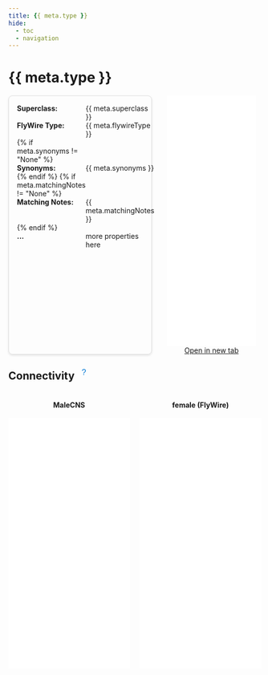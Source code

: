 ```yaml
---
title: {{ meta.type }}
hide:
  - toc
  - navigation
---
```


# {{ meta.type }}


<!-- ##### Superclass: {{ meta.superclass }}; Cell Class: {{ meta.class }} -->

<!-- {% if meta.synonyms != "None" %}
##### Synonyms
{{ meta.synonyms }}
{% endif %}

{% if meta.matchingNotes != "None" %}
##### Matching Notes
{{ meta.synonyms }}
{% endif %} -->

<div style="display: flex; justify-content: space-between; gap: 20px;">
<div style="border: 1px solid #ddd; border-radius: 8px; padding: 16px; box-shadow: 0 2px 4px rgba(0, 0, 0, 0.1); width:50%">
    <div style="width: 100%; display: table;">
        <div style="display: table-row">
            <div style="width: 30%; display: table-cell; font-weight: bold;"> Superclass: </div>
            <div style="display: table-cell;"> {{ meta.superclass }} </div>
        </div>
        <div style="display: table-row">
            <div style="width: 30%; display: table-cell; font-weight: bold;"> FlyWire Type: </div>
            <div style="display: table-cell;"> {{ meta.flywireType }} </div>
        </div>
        {% if meta.synonyms != "None" %}
        <div style="display: table-row">
            <div style="width: 30%; display: table-cell; font-weight: bold;"> Synonyms: </div>
            <div style="display: table-cell;"> {{ meta.synonyms }} </div>
        </div>
        {% endif %}
        {% if meta.matchingNotes != "None" %}
        <div style="display: table-row">
            <div style="width: 30%; display: table-cell; font-weight: bold;"> Matching Notes: </div>
            <div style="display: table-cell;"> {{ meta.matchingNotes }} </div>
        </div>
        {% endif %}
        <div style="display: table-row">
            <div style="width: 30%; display: table-cell; font-weight: bold;"> ... </div>
            <div style="display: table-cell;"> more properties here </div>
        </div>
    </div>
</div>

<!-- Other things to add: number of neurons per side per sex, flywire type/hemibrain type -->

<div style="text-align: center; width:60%">
<div style="text-align: center;">
    <iframe src="{{ meta.url }}" width="90%" height="500px" style="border:none;"></iframe>
    <br>
    <a href="{{ meta.url }}" target="_blank">Open in new tab</a>
</div>
</div>

</div>

<div style="display: flex; align-items: center; gap: 8px;">
    <h2>Connectivity</h2>
    <div style="position: relative; display: inline-block;">
        <button style="background-color: transparent; border: none; cursor: pointer; font-size: 16px; color: #0078D4;">&#x3F;</button>
        <div style="visibility: hidden; width: 200px; background-color: #f9f9f9; color: #333; text-align: center; border-radius: 6px; padding: 8px; position: absolute; z-index: 1; bottom: 125%; left: 50%; transform: translateX(-50%); box-shadow: 0px 4px 8px rgba(0, 0, 0, 0.1);">
            The graphs below show the 5 strongest up- and downstream partners for {{ meta.type}}.
            <div style="position: absolute; top: 100%; left: 50%; margin-left: -5px; border-width: 5px; border-style: solid; border-color: #f9f9f9 transparent transparent transparent;"></div>
        </div>
    </div>
</div>

<script>
    document.querySelectorAll('button').forEach(button => {
        button.addEventListener('mouseover', function() {
            this.nextElementSibling.style.visibility = 'visible';
        });
        button.addEventListener('mouseout', function() {
            this.nextElementSibling.style.visibility = 'hidden';
        });
    });
</script>

<div style="display: flex; justify-content: space-between; gap: 20px;">
    <div style="flex: 1; text-align: center;">
        <h4>MaleCNS</h4>
        <embed type="text/html" src="{{ meta.graph_file_mcns_rel }}" width="100%" height="500px" style="border:none;"></embed>
    </div>
    <div style="flex: 1; text-align: center;">
        <h4>female (FlyWire)</h4>
        <embed type="text/html" src="{{ meta.graph_file_fw_rel }}" width="100%" height="500px" style="border:none;"></embed>
    </div>
</div>



